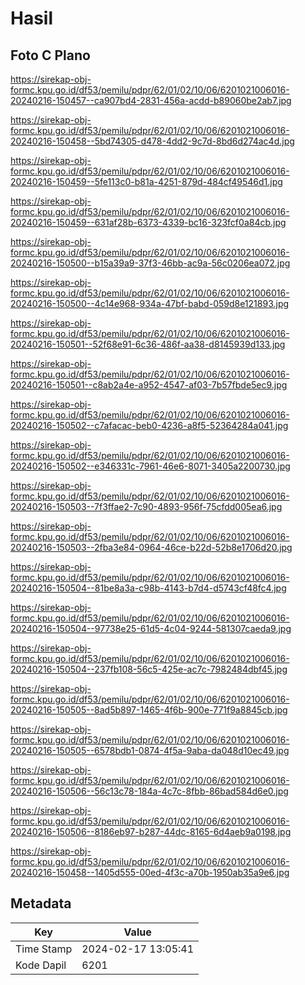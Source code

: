 # Hasil

## Foto C Plano

https://sirekap-obj-formc.kpu.go.id/df53/pemilu/pdpr/62/01/02/10/06/6201021006016-20240216-150457--ca907bd4-2831-456a-acdd-b89060be2ab7.jpg

https://sirekap-obj-formc.kpu.go.id/df53/pemilu/pdpr/62/01/02/10/06/6201021006016-20240216-150458--5bd74305-d478-4dd2-9c7d-8bd6d274ac4d.jpg

https://sirekap-obj-formc.kpu.go.id/df53/pemilu/pdpr/62/01/02/10/06/6201021006016-20240216-150459--5fe113c0-b81a-4251-879d-484cf49546d1.jpg

https://sirekap-obj-formc.kpu.go.id/df53/pemilu/pdpr/62/01/02/10/06/6201021006016-20240216-150459--631af28b-6373-4339-bc16-323fcf0a84cb.jpg

https://sirekap-obj-formc.kpu.go.id/df53/pemilu/pdpr/62/01/02/10/06/6201021006016-20240216-150500--b15a39a9-37f3-46bb-ac9a-56c0206ea072.jpg

https://sirekap-obj-formc.kpu.go.id/df53/pemilu/pdpr/62/01/02/10/06/6201021006016-20240216-150500--4c14e968-934a-47bf-babd-059d8e121893.jpg

https://sirekap-obj-formc.kpu.go.id/df53/pemilu/pdpr/62/01/02/10/06/6201021006016-20240216-150501--52f68e91-6c36-486f-aa38-d8145939d133.jpg

https://sirekap-obj-formc.kpu.go.id/df53/pemilu/pdpr/62/01/02/10/06/6201021006016-20240216-150501--c8ab2a4e-a952-4547-af03-7b57fbde5ec9.jpg

https://sirekap-obj-formc.kpu.go.id/df53/pemilu/pdpr/62/01/02/10/06/6201021006016-20240216-150502--c7afacac-beb0-4236-a8f5-52364284a041.jpg

https://sirekap-obj-formc.kpu.go.id/df53/pemilu/pdpr/62/01/02/10/06/6201021006016-20240216-150502--e346331c-7961-46e6-8071-3405a2200730.jpg

https://sirekap-obj-formc.kpu.go.id/df53/pemilu/pdpr/62/01/02/10/06/6201021006016-20240216-150503--7f3ffae2-7c90-4893-956f-75cfdd005ea6.jpg

https://sirekap-obj-formc.kpu.go.id/df53/pemilu/pdpr/62/01/02/10/06/6201021006016-20240216-150503--2fba3e84-0964-46ce-b22d-52b8e1706d20.jpg

https://sirekap-obj-formc.kpu.go.id/df53/pemilu/pdpr/62/01/02/10/06/6201021006016-20240216-150504--81be8a3a-c98b-4143-b7d4-d5743cf48fc4.jpg

https://sirekap-obj-formc.kpu.go.id/df53/pemilu/pdpr/62/01/02/10/06/6201021006016-20240216-150504--97738e25-61d5-4c04-9244-581307caeda9.jpg

https://sirekap-obj-formc.kpu.go.id/df53/pemilu/pdpr/62/01/02/10/06/6201021006016-20240216-150504--237fb108-56c5-425e-ac7c-7982484dbf45.jpg

https://sirekap-obj-formc.kpu.go.id/df53/pemilu/pdpr/62/01/02/10/06/6201021006016-20240216-150505--8ad5b897-1465-4f6b-900e-771f9a8845cb.jpg

https://sirekap-obj-formc.kpu.go.id/df53/pemilu/pdpr/62/01/02/10/06/6201021006016-20240216-150505--6578bdb1-0874-4f5a-9aba-da048d10ec49.jpg

https://sirekap-obj-formc.kpu.go.id/df53/pemilu/pdpr/62/01/02/10/06/6201021006016-20240216-150506--56c13c78-184a-4c7c-8fbb-86bad584d6e0.jpg

https://sirekap-obj-formc.kpu.go.id/df53/pemilu/pdpr/62/01/02/10/06/6201021006016-20240216-150506--8186eb97-b287-44dc-8165-6d4aeb9a0198.jpg

https://sirekap-obj-formc.kpu.go.id/df53/pemilu/pdpr/62/01/02/10/06/6201021006016-20240216-150458--1405d555-00ed-4f3c-a70b-1950ab35a9e6.jpg


## Metadata

| Key        | Value               |
| ---------- | ------------------- |
| Time Stamp | 2024-02-17 13:05:41 |
| Kode Dapil | 6201                |



